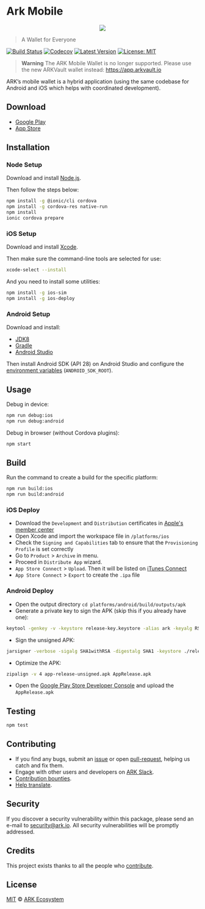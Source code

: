 # Ark Mobile

<p align="center">
    <img src="./banner.png" />
</p>

> A Wallet for Everyone

[![Build Status](https://badgen.now.sh/circleci/github/ArkEcosystem/mobile-wallet)](https://circleci.com/gh/ArkEcosystem/mobile-wallet)
[![Codecov](https://badgen.now.sh/codecov/c/github/arkecosystem/mobile-wallet)](https://codecov.io/gh/arkecosystem/mobile-wallet)
[![Latest Version](https://badgen.now.sh/github/release/ArkEcosystem/mobile-wallet)](https://github.com/ArkEcosystem/mobile-wallet/releases/latest)
[![License: MIT](https://badgen.now.sh/badge/license/MIT/green)](https://opensource.org/licenses/MIT)

> **Warning**
> The ARK Mobile Wallet is no longer supported. Please use the new ARKVault wallet instead: https://app.arkvault.io

ARK’s mobile wallet is a hybrid application (using the same codebase for Android and iOS which helps with coordinated development).

## Download

-   [Google Play](https://play.google.com/store/apps/details?id=io.ark.wallet.mobile)
-   [App Store](https://itunes.apple.com/us/app/mobile-ark/id1324625967)

## Installation

### Node Setup

Download and install [Node.js](https://nodejs.org/).

Then follow the steps below:

```bash
npm install -g @ionic/cli cordova
npm install -g cordova-res native-run
npm install
ionic cordova prepare
```

### iOS Setup

Download and install [Xcode](https://developer.apple.com/xcode/).

Then make sure the command-line tools are selected for use:

```bash
xcode-select --install
```

And you need to install some utilities:

```bash
npm install -g ios-sim
npm install -g ios-deploy
```

### Android Setup

Download and install:

-   [JDK8](https://www.oracle.com/technetwork/java/javase/downloads/jdk8-downloads-2133151.html)
-   [Gradle](https://gradle.org/install/)
-   [Android Studio](https://developer.android.com/studio/)

Then install Android SDK (API 28) on Android Studio and configure the [environment variables](https://developer.android.com/studio/command-line/variables) (`ANDROID_SDK_ROOT`).

## Usage

Debug in device:

```bash
npm run debug:ios
npm run debug:android
```

Debug in browser (without Cordova plugins):

```bash
npm start
```

## Build

Run the command to create a build for the specific platform:

```bash
npm run build:ios
npm run build:android
```

### iOS Deploy

-   Download the `Development` and `Distribution` certificates in [Apple's member center](https://developer.apple.com/membercenter)
-   Open Xcode and import the workspace file in `/platforms/ios`
-   Check the `Signing and Capabilities` tab to ensure that the `Provisioning Profile` is set correctly
-   Go to `Product` > `Archive` in menu.
-   Proceed in `Distribute App` wizard.
-   `App Store Connect` > `Upload`. Then it will be listed on [iTunes Connect](https://itunesconnect.apple.com/)
-   `App Store Connect` > `Export` to create the `.ipa` file

### Android Deploy

-   Open the output directory `cd platforms/android/build/outputs/apk`
-   Generate a private key to sign the APK (skip this if you already have one):

```bash
keytool -genkey -v -keystore release-key.keystore -alias ark -keyalg RSA -keysize 2048 -validity 10000
```

-   Sign the unsigned APK:

```bash
jarsigner -verbose -sigalg SHA1withRSA -digestalg SHA1 -keystore ./release-key.keystore app-release-unsigned.apk mobile-app
```

-   Optimize the APK:

```bash
zipalign -v 4 app-release-unsigned.apk AppRelease.apk
```

-   Open the [Google Play Store Developer Console](https://play.google.com/apps/publish) and upload the `AppRelease.apk`

## Testing

```bash
npm test
```

## Contributing

-   If you find any bugs, submit an [issue](../../issues) or open [pull-request](../../pulls), helping us catch and fix them.
-   Engage with other users and developers on [ARK Slack](https://ark.io/slack/).
-   [Contribution bounties](https://docs.ark.io/guidebook/contribution-guidelines/contributing.html).
-   [Help translate](./TRANSLATING.md).

## Security

If you discover a security vulnerability within this package, please send an e-mail to security@ark.io. All security vulnerabilities will be promptly addressed.

## Credits

This project exists thanks to all the people who [contribute](../../contributors).

## License

[MIT](LICENSE) © [ARK Ecosystem](https://ark.io)
